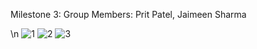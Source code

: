 Milestone 3:
Group Members: Prit Patel, Jaimeen Sharma

\n
![1](https://user-images.githubusercontent.com/116983462/202966881-eaa7c9a7-6338-43ab-8009-c794b314430f.jpg)
![2](https://user-images.githubusercontent.com/116983462/202966889-2401e837-e537-4281-826a-108715d35ae8.jpg)
![3](https://user-images.githubusercontent.com/116983462/202966893-00ca4a8d-ce17-4615-b4b0-117b46902d89.jpg)
